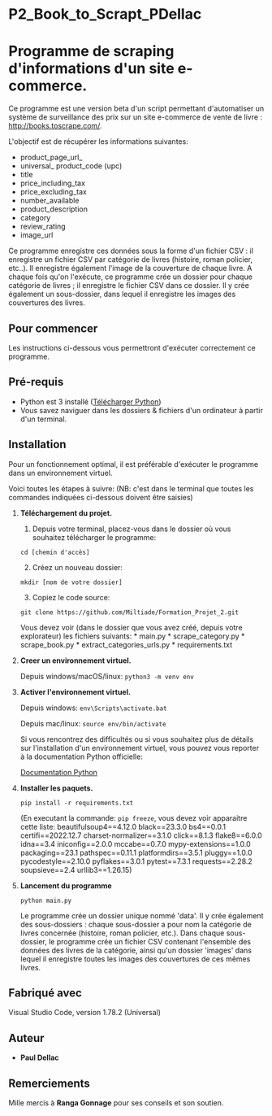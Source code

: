 # P2_Book_to_Scrapt_PDellac
# Programme de scraping d'informations d'un site e-commerce.

Ce programme est une version beta d'un script permettant d'automatiser un système de surveillance des prix sur un site e-commerce de vente de livre : http://books.toscrape.com/. 

L'objectif est de récupérer les informations suivantes:

* product_page_url_
* universal_ product_code (upc)
* title
* price_including_tax
* price_excluding_tax
* number_available
* product_description
* category
* review_rating
* image_url


Ce programme enregistre ces données sous la forme d'un fichier CSV : il enregistre un fichier CSV par catégorie de livres (histoire, roman policier, etc..). Il enregistre également l'image de la couverture de chaque livre.
A chaque fois qu'on l'exécute, ce programme crée un dossier pour chaque catégorie de livres ; il enregistre le fichier CSV dans ce dossier. Il y crée également un sous-dossier, dans lequel il enregistre les images des couvertures des livres.

## Pour commencer

Les instructions ci-dessous vous permettront d'exécuter correctement ce programme.

## Pré-requis 

* Python est 3 installé ([Télécharger Python](https://www.python.org/downloads/)) 
* Vous savez naviguer dans les dossiers & fichiers d'un ordinateur à partir d'un terminal.

## Installation

Pour un fonctionnement optimal, il est préférable d'exécuter le programme dans un environnement virtuel.

Voici toutes les étapes à suivre:
(NB: c'est dans le terminal que toutes les commandes indiquées ci-dessous doivent être saisies)

1. **Téléchargement du projet.**

    1. Depuis votre terminal, placez-vous dans le dossier où vous souhaitez télécharger le programme:
    
    ```cd [chemin d'accès]```  
    
    2. Créez un nouveau dossier:
    
    ```mkdir [nom de votre dossier]```
    
    3. Copiez le code source:
    
    ```git clone https://github.com/Miltiade/Formation_Projet_2.git```
    
    Vous devez voir (dans le dossier que vous avez créé, depuis votre explorateur) les fichiers suivants:
        * main.py
        * scrape_category.py
        * scrape_book.py
        * extract_categories_urls.py
        * requirements.txt
    

2. **Creer un environnement virtuel.**

    Depuis windows/macOS/linux: ```python3 -m venv env```
    

3. **Activer l'environnement virtuel.**
    
    Depuis windows: ```env\Scripts\activate.bat```
    
    Depuis mac/linux: ```source env/bin/activate```
    

    Si vous rencontrez des difficultés ou si vous souhaitez plus de détails sur l'installation d'un environnement virtuel, vous pouvez vous reporter à la documentation Python officielle:
    
    [Documentation Python](https://docs.python.org/fr/3/library/venv.html/)  
    
4. **Installer les paquets.**

    ```pip install -r requirements.txt```

    (En executant la commande: ```pip freeze```, vous devez voir apparaitre cette liste: 
beautifulsoup4==4.12.0
black==23.3.0
bs4==0.0.1
certifi==2022.12.7
charset-normalizer==3.1.0
click==8.1.3
flake8==6.0.0
idna==3.4
iniconfig==2.0.0
mccabe==0.7.0
mypy-extensions==1.0.0
packaging==23.1
pathspec==0.11.1
platformdirs==3.5.1
pluggy==1.0.0
pycodestyle==2.10.0
pyflakes==3.0.1
pytest==7.3.1
requests==2.28.2
soupsieve==2.4
urllib3==1.26.15)
    
5. **Lancement du programme**

    ```python main.py```

    Le programme crée un dossier unique nommé 'data'. Il y crée également des sous-dossiers : chaque sous-dossier a pour nom la catégorie de livres concernée (histoire, roman policier, etc.). Dans chaque sous-dossier, le programme crée un fichier CSV contenant l'ensemble des données des livres de la catégorie, ainsi qu'un dossier 'images' dans lequel il enregistre toutes les images des couvertures de ces mêmes livres.


## Fabriqué avec
Visual Studio Code, version 1.78.2 (Universal)

## Auteur

* **Paul Dellac** 


## Remerciements

Mille mercis à **Ranga Gonnage** pour ses conseils et son soutien.
